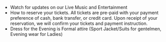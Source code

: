 - Watch for updates on our Live Music and Entertainment
- How to reserve your tickets. All tickets are pre-paid with your payment preference of cash, bank transfer, or credit card. Upon receipt of your reservation, we will confirm your tickets and payment instruction.
- Dress for the Evening is Formal attire (Sport Jacket/Suits for gentelmen, Evening wear for Ladies)
